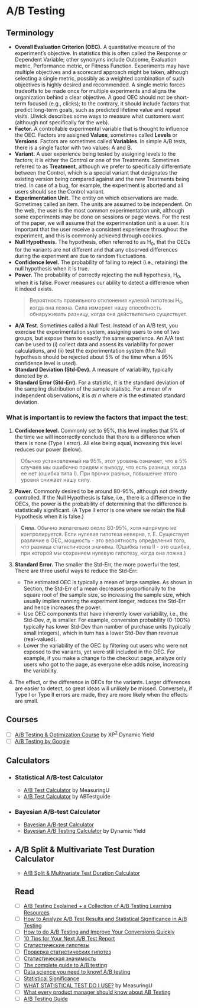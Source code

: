 # A/B Testing

## Terminology

- **Overall Evaluation Criterion (OEC).** A quantitative measure of the experiment’s objective. In statistics this is often called the Response or Dependent Variable; other synonyms include Outcome, Evaluation metric, Performance metric, or Fitness Function. Experiments may have multiple objectives and a scorecard approach might be taken, although selecting a single metric, possibly as a weighted combination of such objectives is highly desired and recommended. A single metric forces tradeoffs to be made once for multiple experiments and aligns the organization behind a clear objective. A good OEC should not be short-term focused (e.g., clicks); to the contrary, it should include factors that predict long-term goals, such as predicted lifetime value and repeat visits. Ulwick describes some ways to measure what customers want (although not specifically for the web).
- **Factor.** A controllable experimental variable that is thought to influence the OEC. Factors are assigned **Values**, sometimes called **Levels** or **Versions**. Factors are sometimes called **Variables**. In simple A/B tests, there is a single factor with two values: A and B.
- **Variant.** A user experience being tested by assigning levels to the factors; it is either the Control or one of the Treatments. Sometimes referred to as **Treatment**, although we prefer to specifically differentiate between the Control, which is a special variant that designates the existing version being compared against and the new Treatments being tried. In case of a bug, for example, the experiment is aborted and all users should see the Control variant.
- **Experimentation Unit.** The entity on which observations are made. Sometimes called an item. The units are assumed to be independent. On the web, the user is the most common experimentation unit, although some experiments may be done on sessions or page views. For the rest of the paper, we will assume that the experimentation unit is a user. It is important that the user receive a consistent experience throughout the experiment, and this is commonly achieved through cookies.
- **Null Hypothesis.** The hypothesis, often referred to as H<sub>0</sub>, that the OECs for the variants are not different and that any observed differences during the experiment are due to random fluctuations.
- **Confidence level.** The probability of failing to reject (i.e., retaining) the null hypothesis when it is true.
- **Power.** The probability of correctly rejecting the null hypothesis, H<sub>0</sub>, when it is false. Power measures our ability to detect a difference when it indeed exists.
  > Вероятность правильного отклонения нулевой гипотезы H<sub>0</sub>, когда она ложна. Сила измеряет нашу способность обнаруживать разницу, когда она действительно существует.
- **A/A Test.** Sometimes called a Null Test. Instead of an A/B test, you exercise the experimentation system, assigning users to one of two groups, but expose them to exactly the same experience. An A/A test can be used to (i) collect data and assess its variability for power calculations, and (ii) test the experimentation system (the Null hypothesis should be rejected about 5% of the time when a 95% confidence level is used).
- **Standard Deviation (Std-Dev).** A measure of variability, typically denoted by 𝜎.
- **Standard Error (Std-Err).** For a statistic, it is the standard deviation of the sampling distribution of the sample statistic. For a mean of 𝑛 independent observations, it is 𝜎/ 𝑛 where 𝜎 is the estimated standard deviation.

### What is important is to review the factors that impact the test:

1. **Confidence level.** Commonly set to 95%, this level implies that 5% of the time we will incorrectly conclude that there is a difference when there is none (Type I error). All else being equal, increasing this level reduces our power (below).
  > Обычно установленный на 95%, этот уровень означает, что в 5% случаев мы ошибочно придем к выводу, что есть разница, когда ее нет (ошибка типа I). При прочих равных, повышение этого уровня снижает нашу силу.
2. **Power.** Commonly desired to be around 80-95%, although not directly controlled. If the Null Hypothesis is false, i.e., there is a difference in the OECs, the power is the probability of determining that the difference is statistically significant. (A Type II error is one where we retain the Null Hypothesis when it is false.)
  > **Сила.** Обычно желательно около 80-95%, хотя напрямую не контролируется. Если нулевая гипотеза неверна, т. Е. Существует различие в OEC, мощность - это вероятность определения того, что разница статистически значима. (Ошибка типа II - это ошибка, при которой мы сохраняем нулевую гипотезу, когда она ложна.)
3.  **Standard Error.** The smaller the Std-Err, the more powerful the test. There are three useful ways to reduce the Std-Err:

    - The estimated OEC is typically a mean of large samples. As shown in Section, the Std-Err of a mean decreases proportionally to the square root of the sample size, so increasing the sample size, which usually implies running the experiment longer, reduces the Std-Err and hence increases the power.
    - Use OEC components that have inherently lower variability, i.e., the Std-Dev, 𝜎, is smaller. For example, conversion probability (0-100%) typically has lower Std-Dev than number of purchase units (typically small integers), which in turn has a lower Std-Dev than revenue (real-valued).
    - Lower the variability of the OEC by filtering out users who were not exposed to the variants, yet were still included in the OEC. For example, if you make a change to the checkout page, analyze only users who got to the page, as everyone else adds noise, increasing the variability.
    
4. The effect, or the difference in OECs for the variants. Larger differences are easier to detect, so great ideas will unlikely be missed. Conversely, if Type I or Type II errors are made, they are more likely when the effects are small.

## Courses

- [ ] [A/B Testing & Optimization Course](https://www.dynamicyield.com/course/testing-and-optimization/) by XP<sup>2</sup> Dynamic Yield
- [ ] [A/B Testing by Google](https://www.udacity.com/course/ab-testing--ud257)

## Calculators

- ### Statistical A/B-test Calculator
  - [A/B Test Calculator](https://measuringu.com/ab-cal/) by MeasuringU
  - [A/B Test Calculator](https://abtestguide.com/calc/) by ABTestguide


- ### Bayesian A/B-test Calculator
  - [Bayesian A/B-test Calculator](https://abtestguide.com/bayesian/)
  - [Bayesian A/B Testing Calculator](https://marketing.dynamicyield.com/bayesian-calculator/) by Dynamic Yield
  
- ## A/B Split & Multivariate Test Duration Calculator
  - [A/B Split & Multivariate Test Duration Calculator](https://vwo.com/tools/ab-test-duration-calculator/)
  
  ## Read
  
  - [ ] [A/B Testing Explained + a Collection of A/B Testing Learning Resources](https://soshace.com/ab-testing-resources/)
  - [ ] [How to Analyze A/B Test Results and Statistical Significance in A/B Testing](https://www.invespcro.com/blog/how-to-analyze-a-b-test-results/)
  - [ ] [How to do A/B Testing and Improve Your Conversions Quickly](https://www.crazyegg.com/blog/ab-testing/)
  - [ ] [10 Tips for Your Next A/B Test Report](https://online-metrics.com/ab-test-report/)
  - [ ] [Статистические гипотезы](http://mathprofi.ru/statisticheskie_gipotezy.html)
  - [ ] [Проверка статистических гипотез](http://www.ipiran.ru/frenkel/hypothesis_testing.pdf)
  - [ ] [Статистическая значимость](https://www.calltouch.ru/glossary/statisticheskaya-znachimost/)
  - [ ] [The complete guide to A/B testing](https://www.abtasty.com/ab-testing/)
  - [ ] [Data science you need to know! A/B testing](https://towardsdatascience.com/data-science-you-need-to-know-a-b-testing-f2f12aff619a)
  - [ ] [Statistical Significance](https://www.investopedia.com/terms/s/statistically_significant.asp)
  - [ ] [WHAT STATISTICAL TEST DO I USE?](https://measuringu.com/what-test/) by MeasuringU
  - [ ] [What every product manager should know about AB Testing](https://medium.com/swlh/what-every-product-manager-should-know-about-ab-testing-7e7619fe4533)
  - [ ] [A/B Testing Guide](https://vwo.com/ab-testing/#how-to-make-an-a-b-testing-calendar)
